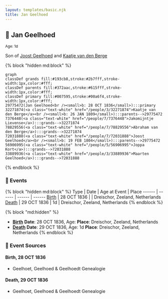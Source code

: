 ```yaml
---
layout: templates/basic.njk
title: Jan Geelhoed
---
```

## 🔵 Jan Geelhoed
<small>Age: 1d</small>

Son of [Joost Geelhoed](/people/7/72031888) and [Kaatje van den Berge](/people/3/32271874)

{% block "hidden md:block" %}
```mermaid
graph
classDef grands fill:#193cb8,stroke:#2b7fff,stroke-width:1px,color:#fff;
classDef parents fill:#372aac,stroke:#615fff,stroke-width:1px,color:#fff;
classDef primary fill:#007595,stroke:#00a6f4,stroke-width:1px,color:#fff;
29775472(Jan Geelhoed<br /><small>b: 28 OCT 1836</small>):::primary
32271874(<a class="text-white" href="/people/3/32271874">Kaatje van den Berge</a><br /><small>b: 26 JAN 1809</small>):::parents-->29775472
7376448(<a class="text-white" href="/people/7/7376448">Jakomijntje Lievense</a>):::grands-->32271874
78829556(<a class="text-white" href="/people/7/78829556">Abraham van den Berge</a>):::grands-->32271874
72031888(<a class="text-white" href="/people/7/72031888">Joost Geelhoed</a><br /><small>b: 19 FEB 1804</small>):::parents-->29775472
56906995(<a class="text-white" href="/people/5/56906995">Joppa Kort</a>):::grands-->72031888
33889936(<a class="text-white" href="/people/3/33889936">Maarten Geelhoed</a>):::grands-->72031888
```
{% endblock %}

### 📆 Events

{% block "hidden md:block" %}
Type | Date | Age at Event | Place
------ | ------ | ------ | ------
[Birth](#event-event-2) | 28 OCT 1836 |  | Dreischor, Zeeland, Netherlands
[Death](#event-event-3) | 29 OCT 1836 | 1d | Dreischor, Zeeland, Netherlands
{% endblock %}

{% block "md:hidden" %}
- **[Birth](#event-event-2)**
**Date**: 28 OCT 1836, Age:
**Place**: Dreischor, Zeeland, Netherlands
- **[Death](#event-event-3)**
**Date**: 29 OCT 1836, Age: 1d
**Place**: Dreischor, Zeeland, Netherlands
{% endblock %}

### 📰 Event Sources

#### <a id="event-event-2"></a> Birth, 28 OCT 1836
* Geelhoet, Geelhoed & Geelhoedt Genealogie

#### <a id="event-event-3"></a> Death, 29 OCT 1836
* Geelhoet, Geelhoed & Geelhoedt Genealogie